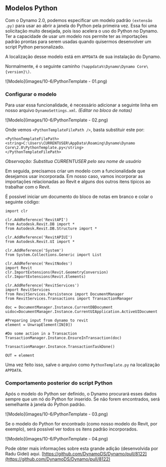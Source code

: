 

## Modelos Python

Com o Dynamo 2.0, podemos especificar um modelo padrão ```(extensão .py)``` para usar ao abrir a janela do Python pela primeira vez. Essa foi uma solicitação muito desejada, pois isso acelera o uso do Python no Dynamo. Ter a capacidade de usar um modelo nos permite ter as importações padrão prontas para serem usadas quando quisermos desenvolver um script Python personalizado.

A localização desse modelo está em ```APPDATA``` de sua instalação do Dynamo.

Normalmente, é o seguinte caminho ```(%appdata%\Dynamo\Dynamo Core\{version}\)```.

![Modelo](images/10-6/PythonTemplate - 01.png)

### Configurar o modelo

Para usar essa funcionalidade, é necessário adicionar a seguinte linha em nosso arquivo ```DynamoSettings.xml```. *(Editar no bloco de notas)*

![Modelo](images/10-6/PythonTemplate - 02.png)

Onde vemos ```<PythonTemplateFilePath />```, basta substituir este por:

```
<PythonTemplateFilePath>
<string>C:\Users\CURRENTUSER\AppData\Roaming\Dynamo\Dynamo Core\2.0\PythonTemplate.py</string>
</PythonTemplateFilePath>
```

*Observação: Substitua CURRENTUSER pelo seu nome de usuário*

Em seguida, precisamos criar um modelo com a funcionalidade que desejamos usar incorporada. Em nosso caso, vamos incorporar as importações relacionadas ao Revit e alguns dos outros itens típicos ao trabalhar com o Revit.

É possível iniciar um documento do bloco de notas em branco e colar o seguinte código:

```
import clr

clr.AddReference('RevitAPI')
from Autodesk.Revit.DB import *
from Autodesk.Revit.DB.Structure import *

clr.AddReference('RevitAPIUI')
from Autodesk.Revit.UI import *

clr.AddReference('System')
from System.Collections.Generic import List

clr.AddReference('RevitNodes')
import Revit
clr.ImportExtensions(Revit.GeometryConversion)
clr.ImportExtensions(Revit.Elements)

clr.AddReference('RevitServices')
import RevitServices
from RevitServices.Persistence import DocumentManager
from RevitServices.Transactions import TransactionManager

doc = DocumentManager.Instance.CurrentDBDocument
uidoc=DocumentManager.Instance.CurrentUIApplication.ActiveUIDocument

#Preparing input from dynamo to revit
element = UnwrapElement(IN[0])

#Do some action in a Transaction
TransactionManager.Instance.EnsureInTransaction(doc)

TransactionManager.Instance.TransactionTaskDone()

OUT = element
```

Uma vez feito isso, salve o arquivo como ```PythonTemplate.py``` na localização ```APPDATA```.

### Comportamento posterior do script Python

Após o modelo do Python ser definido, o Dynamo procurará esses dados sempre que um nó do Python for inserido. Se não forem encontrados, será semelhante à janela do Python padrão.

![Modelo](images/10-6/PythonTemplate - 03.png)

Se o modelo do Python for encontrado (como nosso modelo do Revit, por exemplo), será possível ver todos os itens padrão incorporados.

![Modelo](images/10-6/PythonTemplate - 04.png)

Pode obter mais informações sobre esta grande adição (desenvolvida por Radu Gidei) aqui. [https://github.com/DynamoDS/Dynamo/pull/8122](https://github.com/DynamoDS/Dynamo/pull/8122)

